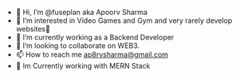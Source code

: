 - 👋 Hi, I’m @fuseplan aka Apoorv Sharma
- 👀 I’m interested in Video Games and Gym and very rarely develop websites👀
- 🌱 I’m currently working as a Backend Developer 
- 💞️ I’m looking to collaborate on WEB3. 
- 📫 How to reach me ap8rvsharma@gmail.com
- 👔 Im Currently working with MERN Stack
<!---
fuseplan/fuseplan is a ✨ special ✨ repository because its `README.md` (this file) appears on your GitHub profile.
You can click the Preview link to take a look at your changes.
--->
